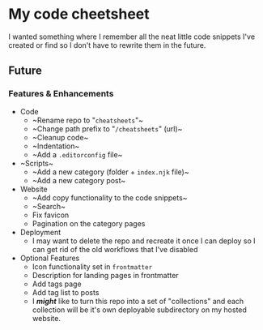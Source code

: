 # My code cheetsheet
I wanted something where I remember all the neat little code snippets I've created or find so I don't have to rewrite them in the future.

## Future
### Features & Enhancements
- Code
  - ~Rename repo to "`cheatsheets`"~
  - ~Change path prefix to "`/cheatsheets`" (url)~
  - ~Cleanup code~
  - ~Indentation~
  - ~Add a `.editorconfig` file~
- ~Scripts~
  - ~Add a new category (folder + `index.njk` file)~
  - ~Add a new category post~
- Website
  - ~Add copy functionality to the code snippets~
  - ~Search~
  - Fix favicon
  - Pagination on the category pages
- Deployment
  - I may want to delete the repo and recreate it once I can deploy so I can get rid of the old workflows that I've disabled
- Optional Features
  - Icon functionality set in `frontmatter`
  - Description for landing pages in frontmatter
  - Add tags page
  - Add tag list to posts
  - I ***might*** like to turn this repo into a set of "collections" and each collection will be it's own deployable subdirectory on my hosted website.

